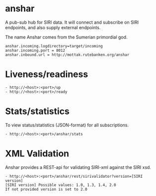 # anshar

A pub-sub hub for SIRI data. It will connect and subscribe on SIRI endpoints,
and also supply external endpoints.

The name Anshar comes from the Sumerian primordial god.

``` 
anshar.incoming.logdirectory=target/incoming
anshar.incoming.port = 8012
anshar.inbound.url = http://mottak.rutebanken.org/anshar
``` 

# Liveness/readiness
```
- http://<host>:<port>/up
- http://<host>:<port>/ready
```


# Stats/statistics
To view status/statistics (JSON-format) for all subscriptions.
```
- http://<host>:<port>/anshar/stats
```

# XML Validation
Anshar provides a REST-api for validating SIRI-xml against the SIRI xsd.
```
- http://<host>:<port>/anshar/rest/sirivalidator?version=[SIRI version]
[SIRI version] Possible values: 1.0, 1.3, 1.4, 2.0
If not provided version is set to 2.0
```
